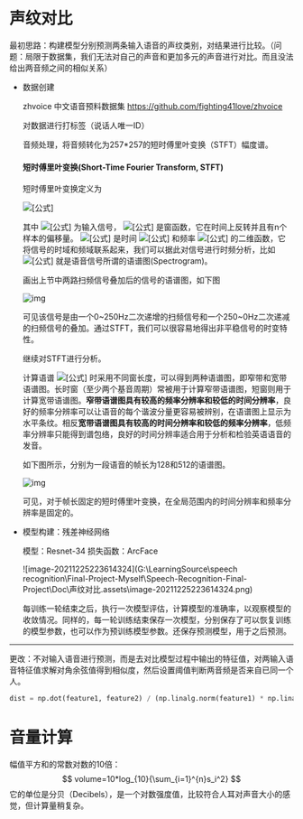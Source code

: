 # 声纹对比

最初思路：构建模型分别预测两条输入语音的声纹类别，对结果进行比较。（问题：局限于数据集，我们无法对自己的声音和更加多元的声音进行对比。而且没法给出两音频之间的相似关系）

- 数据创建

  zhvoice 中文语音预料数据集 https://github.com/fighting41love/zhvoice

  对数据进行打标签（说话人唯一ID）

  音频处理，将音频转化为257*257的短时傅里叶变换（STFT）幅度谱。

  #### 短时傅里叶变换(Short-Time Fourier Transform, STFT)

  短时傅里叶变换定义为

  ![[公式]](https://www.zhihu.com/equation?tex=X%28n%2C%5Comega%29%3D%5Csum_%7Bm%3D-%5Cinfty%7D%5E%5Cinfty+x%28m%29w%28n-m%29e%5E%7B-j%5Comega+m%7D)

  其中 ![[公式]](https://www.zhihu.com/equation?tex=x%28m%29) 为输入信号， ![[公式]](https://www.zhihu.com/equation?tex=w%28m%29) 是窗函数，它在时间上反转并且有n个样本的偏移量。 ![[公式]](https://www.zhihu.com/equation?tex=X%28n%2C%5Comega%29) 是时间 ![[公式]](https://www.zhihu.com/equation?tex=n) 和频率 ![[公式]](https://www.zhihu.com/equation?tex=%5Comega) 的二维函数，它将信号的时域和频域联系起来，我们可以据此对信号进行时频分析，比如 ![[公式]](https://www.zhihu.com/equation?tex=S%28n%2C%5Comega%29%3D%7CX%28n%2C%5Comega%29%7C%5E2) 就是语音信号所谓的语谱图(Spectrogram)。

  画出上节中两路扫频信号叠加后的信号的语谱图，如下图

  ![img](https://pic3.zhimg.com/80/v2-970154dfa4dc6baa8fe2fbd3a6a90096_1440w.jpg)

  可见该信号是由一个0~250Hz二次递增的扫频信号和一个250~0Hz二次递减的扫频信号的叠加。通过STFT，我们可以很容易地得出非平稳信号的时变特性。

  继续对STFT进行分析。

  计算语谱 ![[公式]](https://www.zhihu.com/equation?tex=S%28n%2C%5Comega%29) 时采用不同窗长度，可以得到两种语谱图，即窄带和宽带语谱图。长时窗（至少两个基音周期）常被用于计算窄带语谱图，短窗则用于计算宽带语谱图。**窄带语谱图具有较高的频率分辨率和较低的时间分辨率**，良好的频率分辨率可以让语音的每个谐波分量更容易被辨别，在语谱图上显示为水平条纹。相反**宽带语谱图具有较高的时间分辨率和较低的频率分辨率**，低频率分辨率只能得到谱包络，良好的时间分辨率适合用于分析和检验英语语音的发音。

  如下图所示，分别为一段语音的帧长为128和512的语谱图。

  ![img](https://pic2.zhimg.com/80/v2-87181aac7ea3db14b722e10f88a3ca91_1440w.jpg)

  可见，对于帧长固定的短时傅里叶变换，在全局范围内的时间分辨率和频率分辨率是固定的。

- 模型构建：残差神经网络

  模型：Resnet-34  损失函数：ArcFace

  ![image-20211225223614324](G:\LearningSource\speech recognition\Final-Project-Myself\Speech-Recognition-Final-Project\Doc\声纹对比.assets\image-20211225223614324.png)

  每训练一轮结束之后，执行一次模型评估，计算模型的准确率，以观察模型的收敛情况。同样的，每一轮训练结束保存一次模型，分别保存了可以恢复训练的模型参数，也可以作为预训练模型参数。还保存预测模型，用于之后预测。

  

------

更改：不对输入语音进行预测，而是去对比模型过程中输出的特征值，对两输入语音特征值求解对角余弦值得到相似度，然后设置阈值判断两音频是否来自已同一个人。

```python
dist = np.dot(feature1, feature2) / (np.linalg.norm(feature1) * np.linalg.norm(feature2))
```



# 音量计算

幅值平方和的常数对数的10倍：
$$
volume=10*log_{10}{\sum_{i=1}^{n}s_i^2}
$$
它的单位是分贝（Decibels），是一个对数强度值，比较符合人耳对声音大小的感觉，但计算量稍复杂。







